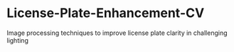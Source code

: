 # License-Plate-Enhancement-CV
Image processing techniques to improve license plate clarity in challenging lighting


